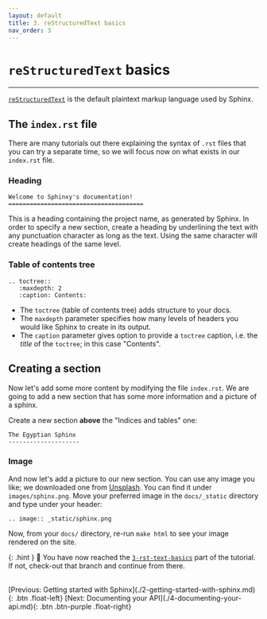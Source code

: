 ```yaml
---
layout: default
title: 3. reStructuredText basics
nav_order: 3
---
```


# `reStructuredText` basics

---

[`reStructuredText`](https://www.sphinx-doc.org/en/master/usage/restructuredtext/basics.html) is
the default plaintext markup language used by Sphinx.

## The `index.rst` file

There are many tutorials out there explaining the syntax of `.rst` files that you can try a
separate time, so we will focus now on what exists in our `index.rst` file.

### Heading

```
Welcome to Sphinxy's documentation!
======================================
```

This is a heading containing the project name, as generated by Sphinx. In order to specify a new
section, create a heading by underlining the text with any punctuation character as long as the
text. Using the same character will create headings of the same level.

### Table of contents tree

```
.. toctree::
   :maxdepth: 2
   :caption: Contents:
```

- The `toctree` (table of contents tree) adds structure to your docs.
- The `maxdepth` parameter specifies how many levels of headers you would like Sphinx to create in
  its output.
- The `caption` parameter gives option to provide a `toctree` caption, i.e. the _title_ of the
  `toctree`; in this case "Contents".

## Creating a section

Now let's add some more content by modifying the file `index.rst`. We are going to add a new
section that has some more information and a picture of a sphinx.

Create a new section **above** the "Indices and tables" one:

```
The Egyptian Sphinx
--------------------
```

### Image

And now let's add a picture to our new section. You can use any image you like; we downloaded one
from [Unsplash](https://unsplash.com). You can find it under `images/sphinx.png`. Move your
preferred image in the `docs/_static` directory and type under your header:

```
.. image:: _static/sphinx.png
```

Now, from your `docs/` directory, re-run `make html` to see your image rendered on the site.

{: .hint }
🙌 You have now reached the
[`3-rst-text-basics`](https://github.com/aelsayed95/sphinxy/tree/3-rst-text-basics) part of the
tutorial. If not, check-out that branch and continue from there.

<br />
[Previous: Getting started with Sphinx](./2-getting-started-with-sphinx.md){: .btn .float-left}
[Next: Documenting your API](./4-documenting-your-api.md){: .btn .btn-purple .float-right}
<br />
